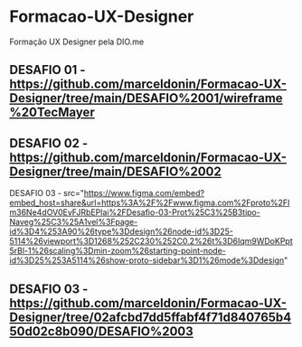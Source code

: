 # Formacao-UX-Designer
Formação UX Designer pela DIO.me


DESAFIO 01 - https://github.com/marceldonin/Formacao-UX-Designer/tree/main/DESAFIO%2001/wireframe%20TecMayer
----
DESAFIO 02 - https://github.com/marceldonin/Formacao-UX-Designer/tree/main/DESAFIO%2002
----
DESAFIO 03 - src="https://www.figma.com/embed?embed_host=share&url=https%3A%2F%2Fwww.figma.com%2Fproto%2FIm36Ne4dOV0EvFJRbEPIai%2FDesafio-03-Prot%25C3%25B3tipo-Naveg%25C3%25A1vel%3Fpage-id%3D4%253A90%26type%3Ddesign%26node-id%3D25-5114%26viewport%3D1268%252C230%252C0.2%26t%3D6Iqm9WDoKPpt5rBl-1%26scaling%3Dmin-zoom%26starting-point-node-id%3D25%253A5114%26show-proto-sidebar%3D1%26mode%3Ddesign"

DESAFIO 03 - https://github.com/marceldonin/Formacao-UX-Designer/tree/02afcbd7dd5ffabf4f71d840765b450d02c8b090/DESAFIO%2003
----
